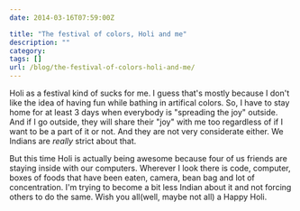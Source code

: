 ```yaml
---
date: 2014-03-16T07:59:00Z

title: "The festival of colors, Holi and me"
description: ""
category:
tags: []
url: /blog/the-festival-of-colors-holi-and-me/
---
```


Holi as a festival kind of sucks for me. I guess that's mostly because I don't like the idea of having fun while bathing in artifical colors.  So, I have to stay home for at least 3 days when everybody is "spreading the joy" outside. And if I go outside, they will share their "joy" with me too regardless of if I want to be a part of it or not. And they are not very considerate either. We Indians are *really* strict about that.

But this time Holi is actually being awesome because four of us friends are staying inside with our computers. Wherever I look there is code, computer, boxes of foods that have been eaten, camera, bean bag and lot of concentration. I'm trying to become a bit less Indian about it and not forcing others to do the same. Wish you all(well, maybe not all) a Happy Holi.
